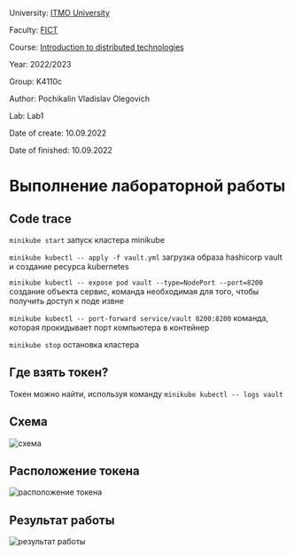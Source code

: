 University: [ITMO University](https://itmo.ru/ru/)

Faculty: [FICT](https://fict.itmo.ru)

Course: [Introduction to distributed technologies](https://github.com/itmo-ict-faculty/introduction-to-distributed-technologies)

Year: 2022/2023

Group: K4110c

Author: Pochikalin Vladislav Olegovich

Lab: Lab1

Date of create: 10.09.2022

Date of finished: 10.09.2022

# Выполнение лабораторной работы

## Code trace

`minikube start` запуск кластера minikube

`minikube kubectl -- apply -f vault.yml` загрузка образа hashicorp vault и создание ресурса kubernetes

`minikube kubectl -- expose pod vault --type=NodePort --port=8200` создание объекта сервис, команда необходимая для того, чтобы получить доступ к поде извне

`minikube kubectl -- port-forward service/vault 8200:8200`  команда, которая прокидывает порт компьютера в контейнер 

`minikube stop`  остановка кластера

## Где взять токен? 

Токен можно найти, используя команду `minikube kubectl -- logs vault`

## Схема

![схема](https://github.com/blackberry22/2022_2023-introduction_to_distributed_technologies-k4111c-avdeeva_ml/blob/main/labs/lab1/schema.png)

## Расположение токена

![расположение токена](https://github.com/blackberry22/2022_2023-introduction_to_distributed_technologies-k4111c-avdeeva_ml/blob/main/labs/lab1/token.png)

## Результат работы

![результат работы](https://github.com/blackberry22/2022_2023-introduction_to_distributed_technologies-k4111c-avdeeva_ml/blob/main/labs/lab1/result.png)